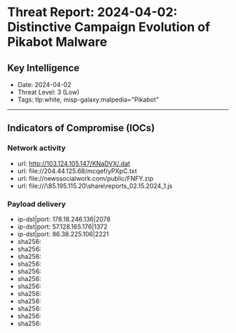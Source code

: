 # Threat Report: 2024-04-02: Distinctive Campaign Evolution of Pikabot Malware


## Key Intelligence
* Date: 2024-04-02
* Threat Level: 3 (Low)
* Tags: tlp:white, misp-galaxy:malpedia="Pikabot"

---

## Indicators of Compromise (IOCs)
### Network activity
* url: http://103.124.105.147/KNaDVX/.dat
* url: file://204.44.125.68/mcqef/yPXpC.txt
* url: file://newssocialwork.com/public/FNFY.zip
* url: file:///\\85.195.115.20\share\reports_02.15.2024_1.js

### Payload delivery
* ip-dst|port: 178.18.246.136|2078
* ip-dst|port: 57.128.165.176|1372
* ip-dst|port: 86.38.225.106|2221
* sha256: <sha256>
* sha256: <sha256>
* sha256: <sha256>
* sha256: <sha256>
* sha256: <sha256>
* sha256: <sha256>
* sha256: <sha256>
* sha256: <sha256>
* sha256: <sha256>
* sha256: <sha256>
* sha256: <sha256>
* sha256: <sha256>
